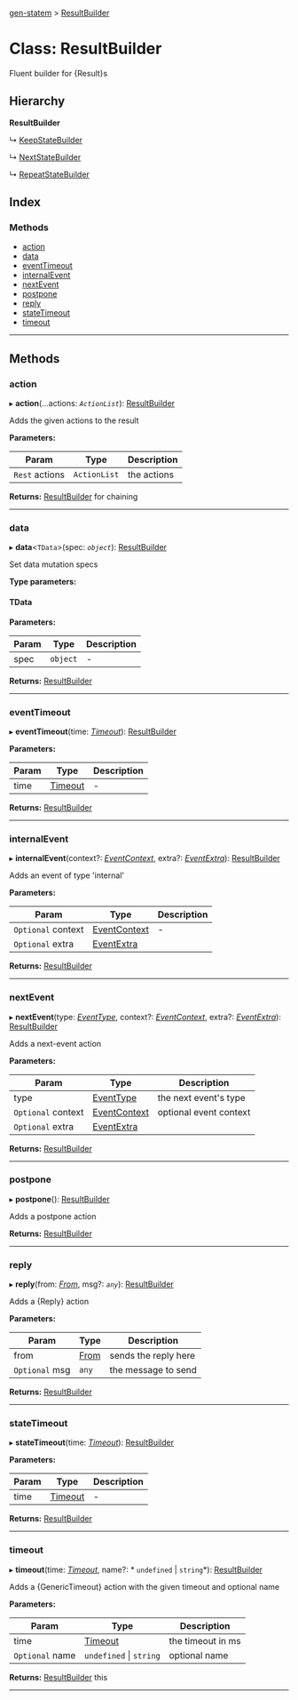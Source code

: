 [gen-statem](../README.md) > [ResultBuilder](../classes/resultbuilder.md)

# Class: ResultBuilder

Fluent builder for {Result}s

## Hierarchy

**ResultBuilder**

↳  [KeepStateBuilder](keepstatebuilder.md)

↳  [NextStateBuilder](nextstatebuilder.md)

↳  [RepeatStateBuilder](repeatstatebuilder.md)

## Index

### Methods

* [action](resultbuilder.md#action)
* [data](resultbuilder.md#data)
* [eventTimeout](resultbuilder.md#eventtimeout)
* [internalEvent](resultbuilder.md#internalevent)
* [nextEvent](resultbuilder.md#nextevent)
* [postpone](resultbuilder.md#postpone)
* [reply](resultbuilder.md#reply)
* [stateTimeout](resultbuilder.md#statetimeout)
* [timeout](resultbuilder.md#timeout)

---

## Methods

<a id="action"></a>

###  action

▸ **action**(...actions: *`ActionList`*): [ResultBuilder](resultbuilder.md)

Adds the given actions to the result

**Parameters:**

| Param | Type | Description |
| ------ | ------ | ------ |
| `Rest` actions | `ActionList` |  the actions |

**Returns:** [ResultBuilder](resultbuilder.md)
for chaining

___
<a id="data"></a>

###  data

▸ **data**<`TData`>(spec: *`object`*): [ResultBuilder](resultbuilder.md)

Set data mutation specs

**Type parameters:**

#### TData 
**Parameters:**

| Param | Type | Description |
| ------ | ------ | ------ |
| spec | `object` |  - |

**Returns:** [ResultBuilder](resultbuilder.md)

___
<a id="eventtimeout"></a>

###  eventTimeout

▸ **eventTimeout**(time: *[Timeout](../#timeout)*): [ResultBuilder](resultbuilder.md)

**Parameters:**

| Param | Type | Description |
| ------ | ------ | ------ |
| time | [Timeout](../#timeout) |  - |

**Returns:** [ResultBuilder](resultbuilder.md)

___
<a id="internalevent"></a>

###  internalEvent

▸ **internalEvent**(context?: *[EventContext](../#eventcontext)*, extra?: *[EventExtra](../#eventextra)*): [ResultBuilder](resultbuilder.md)

Adds an event of type 'internal'

**Parameters:**

| Param | Type | Description |
| ------ | ------ | ------ |
| `Optional` context | [EventContext](../#eventcontext) |  - |
| `Optional` extra | [EventExtra](../#eventextra) |   |

**Returns:** [ResultBuilder](resultbuilder.md)

___
<a id="nextevent"></a>

###  nextEvent

▸ **nextEvent**(type: *[EventType](../#eventtype)*, context?: *[EventContext](../#eventcontext)*, extra?: *[EventExtra](../#eventextra)*): [ResultBuilder](resultbuilder.md)

Adds a next-event action

**Parameters:**

| Param | Type | Description |
| ------ | ------ | ------ |
| type | [EventType](../#eventtype) |  the next event's type |
| `Optional` context | [EventContext](../#eventcontext) |  optional event context |
| `Optional` extra | [EventExtra](../#eventextra) |   |

**Returns:** [ResultBuilder](resultbuilder.md)

___
<a id="postpone"></a>

###  postpone

▸ **postpone**(): [ResultBuilder](resultbuilder.md)

Adds a postpone action

**Returns:** [ResultBuilder](resultbuilder.md)

___
<a id="reply"></a>

###  reply

▸ **reply**(from: *[From](../#from)*, msg?: *`any`*): [ResultBuilder](resultbuilder.md)

Adds a {Reply} action

**Parameters:**

| Param | Type | Description |
| ------ | ------ | ------ |
| from | [From](../#from) |  sends the reply here |
| `Optional` msg | `any` |  the message to send |

**Returns:** [ResultBuilder](resultbuilder.md)

___
<a id="statetimeout"></a>

###  stateTimeout

▸ **stateTimeout**(time: *[Timeout](../#timeout)*): [ResultBuilder](resultbuilder.md)

**Parameters:**

| Param | Type | Description |
| ------ | ------ | ------ |
| time | [Timeout](../#timeout) |  - |

**Returns:** [ResultBuilder](resultbuilder.md)

___
<a id="timeout"></a>

###  timeout

▸ **timeout**(time: *[Timeout](../#timeout)*, name?: * `undefined` &#124; `string`*): [ResultBuilder](resultbuilder.md)

Adds a {GenericTimeout} action with the given timeout and optional name

**Parameters:**

| Param | Type | Description |
| ------ | ------ | ------ |
| time | [Timeout](../#timeout) |  the timeout in ms |
| `Optional` name |  `undefined` &#124; `string`|  optional name |

**Returns:** [ResultBuilder](resultbuilder.md)
this

___

